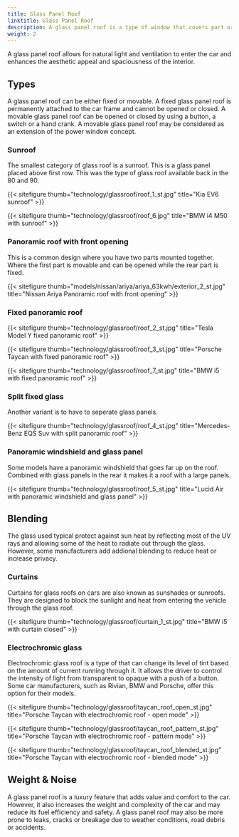 ```yaml
---
title: Glass Panel Roof
linktitle: Glass Panel Roof
description: A glass panel roof is a type of window that covers part or all of the roof of the car. It is made of laminated glass, similar to windshields. 
weight: 2
---
```

<!-- markdownlint-disable MD033 -->

A glass panel roof allows for natural light and ventilation to enter the car and enhances the aesthetic appeal and spaciousness of the interior.

## Types

A glass panel roof can be either fixed or movable. A fixed glass panel roof is permanently attached to the car frame and cannot be opened or closed. A movable glass panel roof can be opened or closed by using a button, a switch or a hand crank. A movable glass panel roof may be considered as an extension of the power window concept.

### Sunroof

The smallest category of glass roof is a sunroof. This is a glass panel placed above first row. This was the type of glass roof available back in the 80 and 90. 

{{< sitefigure thumb="technology/glassroof/roof_1_st.jpg" title="Kia EV6 sunroof" >}}

{{< sitefigure thumb="technology/glassroof/roof_6.jpg" title="BMW i4 M50 with sunroof" >}}

### Panoramic roof with front opening

This is a common design where you have two parts mounted together. Where the first part is movable and can be opened while the rear part is fixed.

{{< sitefigure thumb="models/nissan/ariya/ariya_63kwh/exterior_2_st.jpg" title="Nissan Ariya Panoramic roof with front opening" >}}

### Fixed panoramic roof

{{< sitefigure thumb="technology/glassroof/roof_2_st.jpg" title="Tesla Model Y fixed panoramic roof" >}}

{{< sitefigure thumb="technology/glassroof/roof_3_st.jpg" title="Porsche Taycan with fixed panoramic roof" >}}

{{< sitefigure thumb="technology/glassroof/roof_7_st.jpg" title="BMW i5 with fixed panoramic roof" >}}

### Split fixed glass

Another variant is to have to seperate glass panels.

{{< sitefigure thumb="technology/glassroof/roof_4_st.jpg" title="Mercedes-Benz EQS Suv with split panoramic roof" >}}

### Panoramic windshield and glass panel

Some models have a panoramic windshield that goes far up on the roof. Combined with glass panels in the rear it makes it a roof with a large panels.

{{< sitefigure thumb="technology/glassroof/roof_5_st.jpg" title="Lucid Air with panoramic windshield and glass panel" >}}

## Blending

The glass used typical protect against sun heat by reflecting most of the UV rays and allowing some of the heat to radiate out through the glass. However, some manufacturers add addional blending to reduce heat or increase privacy.

### Curtains

Curtains for glass roofs on cars are also known as sunshades or sunroofs. They are designed to block the sunlight and heat from entering the vehicle through the glass roof.

{{< sitefigure thumb="technology/glassroof/curtain_1_st.jpg" title="BMW i5 with curtain closed" >}}

### Electrochromic glass

Electrochromic glass roof is a type of that can change its level of tint based on the amount of current running through it. It allows the driver to control the intensity of light from transparent to opaque with a push of a button. Some car manufacturers, such as Rivian, BMW and Porsche, offer this option for their models.

{{< sitefigure thumb="technology/glassroof/taycan_roof_open_st.jpg" title="Porsche Taycan with electrochromic roof - open mode" >}}

{{< sitefigure thumb="technology/glassroof/taycan_roof_pattern_st.jpg" title="Porsche Taycan with electrochromic roof - pattern mode" >}}

{{< sitefigure thumb="technology/glassroof/taycan_roof_blended_st.jpg" title="Porsche Taycan with electrochromic roof - blended mode" >}}

## Weight & Noise

A glass panel roof is a luxury feature that adds value and comfort to
the car. However, it also increases the weight and complexity of the car and may reduce its fuel efficiency and safety. A glass panel roof may also be more prone to leaks, cracks or breakage due to weather conditions, road debris or accidents.


